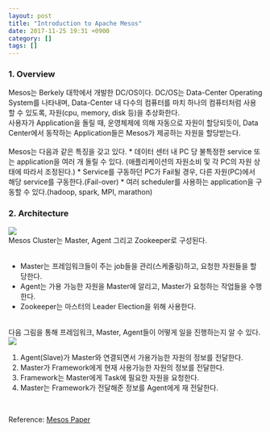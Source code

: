 ```yaml
---
layout: post
title: "Introduction to Apache Mesos"
date: 2017-11-25 19:31 +0900
category: []
tags: []
---
```


<h3>1. Overview</h3>
Mesos는 Berkely 대학에서 개발한 DC/OS이다. DC/OS는 Data-Center Operating System를 나타내며, Data-Center 내 다수의 컴퓨터를 마치 하나의 컴퓨터처럼 사용할 수 있도록, 자원(cpu, memory, disk 등)을 추상화한다.<br />
사용자가 Application을 돌릴 때, 운영체제에 의해 자동으로 자원이 할당되듯이, Data Center에서 동작하는 Application들은 Mesos가 제공하는 자원을 할당받는다.<br />
<br />
Mesos는 다음과 같은 특징을 갖고 있다.
* 데이터 센터 내 PC 당 불특정한 service 또는 application을 여러 개 돌릴 수 있다. (애플리케이션의 자원소비 및 각 PC의 자원 상태에 따라서 조정된다.)
* Service를 구동하던 PC가 Fail될 경우, 다른 자원(PC)에서 해당 service를 구동한다.(Fail-over)
* 여러 scheduler를 사용하는 application을 구동할 수 있다.(hadoop, spark, MPI, marathon)

<br />
<h3>2. Architecture</h3>

<img src="{{ site.url }}/assets/mesos_architecture.png" class="center-image" />
<br />
Mesos Cluster는 Master, Agent 그리고 Zookeeper로 구성된다.<br />
<br />
<ul type-"circle">
<li>Master는 프레임워크들이 주는 job들을 관리(스케줄링)하고, 요청한 자원들을 할당한다.</li>
<li>Agent는 가용 가능한 자원을 Master에 알리고, Master가 요청하는 작업들을 수행한다.</li>
<li>Zookeeper는 마스터의 Leader Election을 위해 사용한다.</li>
</ul>
<br />
다음 그림을 통해 프레임워크, Master, Agent들이 어떻게 일을 진행하는지 알 수 있다.<br />
<img src="{{ site.url }}/assets/mesos_working.png" class="center-image" />

<ol type="1">
	<li> Agent(Slave)가 Master와 연결되면서 가용가능한 자원의 정보를 전달한다.</li>
	<li> Master가 Framework에게 현재 사용가능한 자원의 정보를 전달한다. </li>
	<li> Framework는 Master에게 Task에 필요한 자원을 요청한다. </li>
	<li> Master는 Framework가 전달해준 정보를 Agent에게 재 전달한다.</li>
</ol>
<br />

Reference: [Mesos Paper][mesospaper]

[mesospaper]: 	https://people.eecs.berkeley.edu/~alig/papers/mesos.pdf